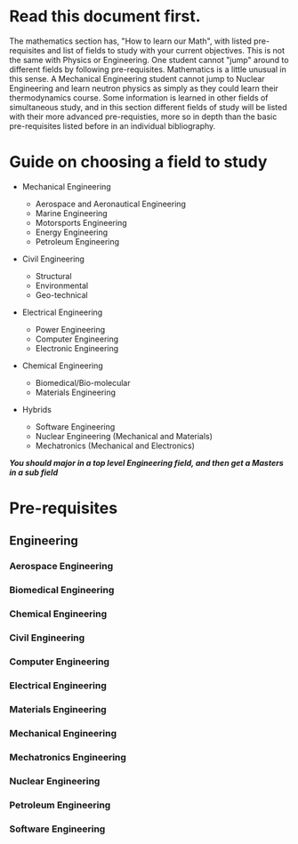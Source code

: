 # Read this document first. 

The mathematics section has, "How to learn our Math", with listed pre-requisites and list of fields to study with your current objectives. This is not the same with Physics or Engineering. One student cannot "jump" around to different fields by following pre-requisites. Mathematics is a little unusual in this sense. A Mechanical Engineering student cannot jump to Nuclear Engineering and learn neutron physics as simply as they could learn their thermodynamics course. Some information is learned in other fields of simultaneous study, and in this section different fields of study will be listed with their more advanced pre-requisties, more so in depth than the basic pre-requisites listed before in an individual bibliography. 

# Guide on choosing a field to study

* Mechanical Engineering
  * Aerospace and Aeronautical Engineering
  * Marine Engineering
  * Motorsports Engineering
  * Energy Engineering
  * Petroleum Engineering

* Civil Engineering
  * Structural
  * Environmental
  * Geo-technical

* Electrical Engineering
  * Power Engineering
  * Computer Engineering
  * Electronic Engineering

* Chemical Engineering
  * Biomedical/Bio-molecular
  * Materials Engineering

* Hybrids
  * Software Engineering
  * Nuclear Engineering (Mechanical and Materials)
  * Mechatronics (Mechanical and Electronics)

***You should major in a top level Engineering field, and then get a Masters in a sub field***

# Pre-requisites

## Engineering

### Aerospace Engineering

### Biomedical Engineering

### Chemical Engineering

### Civil Engineering

### Computer Engineering

### Electrical Engineering

### Materials Engineering

### Mechanical Engineering

### Mechatronics Engineering

### Nuclear Engineering

### Petroleum Engineering

### Software Engineering
